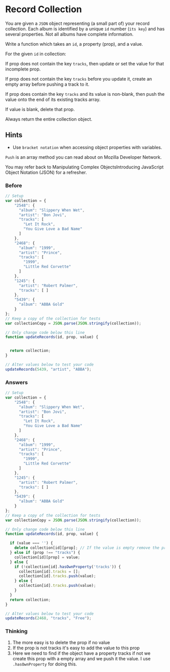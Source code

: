 # Record Collection

You are given a `JSON` object representing (a small part of) your record collection.
Each album is identified by a unique `id` number (`its key`) and has
several properties. Not all albums have complete information.

Write a function which takes an `id`, a property (prop), and a value.

For the given `id` in collection:

If prop does not contain the key `tracks`, then update or set
the value for that incomplete prop.

If prop does not contain the key `tracks` before you update
it, create an empty array before pushing a track to it.

If prop does contain the key `tracks` and its value is non-blank,
then push the value onto the end of its existing tracks array.

If value is blank, delete that prop.

Always return the entire collection object.

## Hints
 - Use `bracket notation` when accessing object properties with variables.

`Push` is an array method you can read about on Mozilla Developer Network.

You may refer back to Manipulating Complex ObjectsIntroducing JavaScript Object Notation (JSON) for a refresher.

### Before

```javascript
// Setup
var collection = {
    "2548": {
      "album": "Slippery When Wet",
      "artist": "Bon Jovi",
      "tracks": [
        "Let It Rock",
        "You Give Love a Bad Name"
      ]
    },
    "2468": {
      "album": "1999",
      "artist": "Prince",
      "tracks": [
        "1999",
        "Little Red Corvette"
      ]
    },
    "1245": {
      "artist": "Robert Palmer",
      "tracks": [ ]
    },
    "5439": {
      "album": "ABBA Gold"
    }
};
// Keep a copy of the collection for tests
var collectionCopy = JSON.parse(JSON.stringify(collection));

// Only change code below this line
function updateRecords(id, prop, value) {


  return collection;
}

// Alter values below to test your code
updateRecords(5439, "artist", "ABBA");
```

### Answers

```javascript
// Setup
var collection = {
    "2548": {
      "album": "Slippery When Wet",
      "artist": "Bon Jovi",
      "tracks": [
        "Let It Rock",
        "You Give Love a Bad Name"
      ]
    },
    "2468": {
      "album": "1999",
      "artist": "Prince",
      "tracks": [
        "1999",
        "Little Red Corvette"
      ]
    },
    "1245": {
      "artist": "Robert Palmer",
      "tracks": [ ]
    },
    "5439": {
      "album": "ABBA Gold"
    }
};
// Keep a copy of the collection for tests
var collectionCopy = JSON.parse(JSON.stringify(collection));

// Only change code below this line
function updateRecords(id, prop, value) {

  if (value === '') {
    delete collection[id][prop]; // If the value is empty remove the prop
  } else if (prop !== "tracks") {
    collection[id][prop] = value;
  } else {
    if (!collection[id].hasOwnProperty('tracks')) {
      collection[id].tracks = [];
      collection[id].tracks.push(value);
    } else {
      collection[id].tracks.push(value);
    }
  }
  return collection;
}

// Alter values below to test your code
updateRecords(2468, "tracks", "Free");
```

### Thinking

1. The more easy is to delete the prop if no value
2. If the prop is not tracks it's easy to add the value to this prop
3. Here we need to find if the object have a property tracks if not we create
this prop with a empty array and we push it the value. I use `.hasOwnProperty` for
doing this.